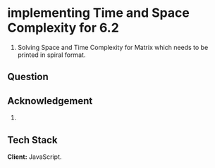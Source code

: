
# implementing Time and Space Complexity for 6.2
1. Solving Space and Time Complexity for Matrix which needs to be 
printed in spiral format.
## Question


## Acknowledgement
1. 
## Tech Stack

**Client:** JavaScript.



